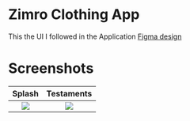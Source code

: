 # Zimro Clothing App

This the UI I followed in the Application
[Figma design](https://www.figma.com/design/wQv2q1btOzKA8UsSlWV6sh/zimro-fashion-store-UI-Kit--Community-?node-id=14-30)


# Screenshots
Splash             |  Testaments
:-------------------------:|:-------------------------:
![](https://github.com/user-attachments/assets/198570f8-7844-480f-b94c-977f452d484b)  |  ![](https://github.com/user-attachments/assets/39f848b2-18d6-47a2-8189-0fecb8dfe21d)
